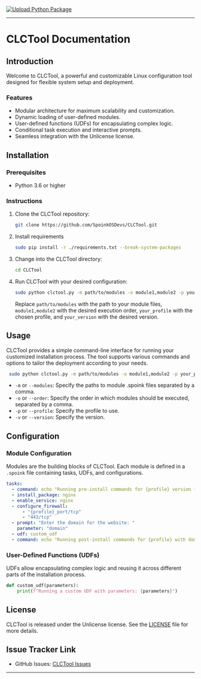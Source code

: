 [![Upload Python Package](https://github.com/SpoinkOSDevs/CLCTool/actions/workflows/python-publish.yml/badge.svg)](https://github.com/SpoinkOSDevs/CLCTool/actions/workflows/python-publish.yml)

---

# CLCTool Documentation

## Introduction

Welcome to CLCTool, a powerful and customizable Linux configuration tool designed for flexible system setup and deployment.

### Features

- Modular architecture for maximum scalability and customization.
- Dynamic loading of user-defined modules.
- User-defined functions (UDFs) for encapsulating complex logic.
- Conditional task execution and interactive prompts.
- Seamless integration with the Unlicense license.

## Installation

### Prerequisites

- Python 3.6 or higher

### Instructions

1. Clone the CLCTool repository:

    ```bash
    git clone https://github.com/SpoinkOSDevs/CLCTool.git
    ```

2. Install requirements

    ```bash
    sudo pip install -r ./requirements.txt --break-system-packages
    ```

4. Change into the CLCTool directory:

    ```bash
    cd CLCTool
    ```

5. Run CLCTool with your desired configuration:

    ```bash
    sudo python clctool.py -m path/to/modules -o module1,module2 -p your_profile -v your_version
    ```

    Replace `path/to/modules` with the path to your module files, `module1,module2` with the desired execution order, `your_profile` with the chosen profile, and `your_version` with the desired version.

## Usage

CLCTool provides a simple command-line interface for running your customized installation process. The tool supports various commands and options to tailor the deployment according to your needs.

```bash
 sudo python clctool.py -m path/to/modules -o module1,module2 -p your_profile -v your_version
```

- `-m` or `--modules`: Specify the paths to module .spoink files separated by a comma.
- `-o` or `--order`: Specify the order in which modules should be executed, separated by a comma.
- `-p` or `--profile`: Specify the profile to use.
- `-v` or `--version`: Specify the version.

## Configuration

### Module Configuration

Modules are the building blocks of CLCTool. Each module is defined in a `.spoink` file containing tasks, UDFs, and configurations.

```yaml
tasks:
  - command: echo "Running pre-install commands for {profile} version {version}"
  - install_package: nginx
  - enable_service: nginx
  - configure_firewall:
      - "{profile}_port/tcp"
      - "443/tcp"
  - prompt: "Enter the domain for the website: "
    parameter: "domain"
  - udf: custom_udf
  - command: echo "Running post-install commands for {profile} with domain {domain}"
```

### User-Defined Functions (UDFs)

UDFs allow encapsulating complex logic and reusing it across different parts of the installation process.

```python
def custom_udf(parameters):
    print(f"Running a custom UDF with parameters: {parameters}")
```

## License

CLCTool is released under the Unlicense license. See the [LICENSE](https://github.com/SpoinkOSDevs/CLCTool/LICENSE) file for more details.

## Issue Tracker Link

- GitHub Issues: [CLCTool Issues](https://github.com/SpoinkOSDevs/CLCTool/issues)

---

